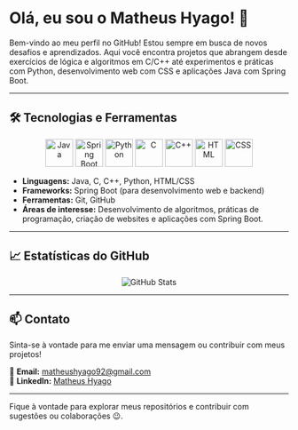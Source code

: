 # Olá, eu sou o Matheus Hyago! 👋

Bem-vindo ao meu perfil no GitHub! Estou sempre em busca de novos desafios e aprendizados. Aqui você encontra projetos que abrangem desde exercícios de lógica e algoritmos em C/C++ até experimentos e práticas com Python, desenvolvimento web com CSS e aplicações Java com Spring Boot.

---

## 🛠️ Tecnologias e Ferramentas  

<p align="center">
  <img src="https://upload.wikimedia.org/wikipedia/commons/3/30/Java_programming_language_logo.svg" alt="Java" width="50"/>
  <img src="https://spring.io/images/STS/spring-logo-vertical.svg" alt="Spring Boot" width="50"/>
  <img src="https://upload.wikimedia.org/wikipedia/commons/c/c3/Python-logo-notext.svg" alt="Python" width="50"/>
  <img src="https://upload.wikimedia.org/wikipedia/commons/1/1b/C_Programming_Language_logo.svg" alt="C" width="50"/>
  <img src="https://upload.wikimedia.org/wikipedia/commons/1/18/C%2B%2B_logo.svg" alt="C++" width="50"/>
  <img src="https://upload.wikimedia.org/wikipedia/commons/6/6a/HTML5_logo.svg" alt="HTML" width="50"/>
  <img src="https://upload.wikimedia.org/wikipedia/commons/6/62/CSS3_logo.svg" alt="CSS" width="50"/>
</p>

- **Linguagens:** Java, C, C++, Python, HTML/CSS  
- **Frameworks:** Spring Boot (para desenvolvimento web e backend)  
- **Ferramentas:** Git, GitHub  
- **Áreas de interesse:** Desenvolvimento de algoritmos, práticas de programação, criação de websites e aplicações com Spring Boot.  

---

## 📈 Estatísticas do GitHub  

<p align="center">
  <img src="https://github-readme-stats.vercel.app/api?username=MatheusHyago&show_icons=true&theme=dark" alt="GitHub Stats">
</p>

---

## 📫 Contato  

Sinta-se à vontade para me enviar uma mensagem ou contribuir com meus projetos!  

📧 **Email:** [matheushyago92@gmail.com](mailto:matheushyago92@gmail.com)  
🔗 **LinkedIn:** [Matheus Hyago](https://www.linkedin.com/in/matheus-hyago-662897260/)  

---

Fique à vontade para explorar meus repositórios e contribuir com sugestões ou colaborações 😉.
